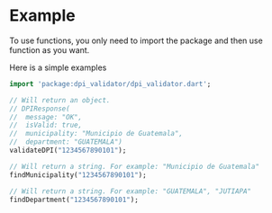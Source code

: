 # Example

To use functions, you only need to import the package and then use function as you want.

Here is a simple examples

```dart
import 'package:dpi_validator/dpi_validator.dart';

// Will return an object.
// DPIResponse(
//  message: "OK",
//  isValid: true,
//  municipality: "Municipio de Guatemala",
//  department: "GUATEMALA")
validateDPI("1234567890101");

// Will return a string. For example: "Municipio de Guatemala"
findMunicipality("1234567890101");

// Will return a string. For example: "GUATEMALA", "JUTIAPA"
findDepartment("1234567890101");
```
